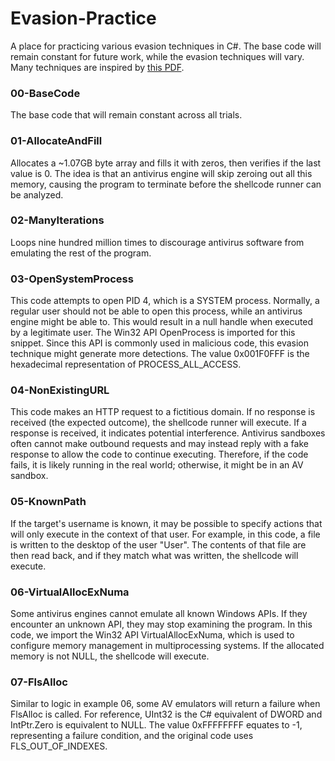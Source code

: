 # Evasion-Practice #

A place for practicing various evasion techniques in C#. The base code will remain constant for future work, while the evasion techniques will vary. Many techniques are inspired by [this PDF](https://blog.sevagas.com/IMG/pdf/BypassAVDynamics.pdf).

### 00-BaseCode
The base code that will remain constant across all trials.

### 01-AllocateAndFill
Allocates a ~1.07GB byte array and fills it with zeros, then verifies if the last value is 0. The idea is that an antivirus engine will skip zeroing out all this memory, causing the program to terminate before the shellcode runner can be analyzed.

### 02-ManyIterations
Loops nine hundred million times to discourage antivirus software from emulating the rest of the program.

### 03-OpenSystemProcess
This code attempts to open PID 4, which is a SYSTEM process. Normally, a regular user should not be able to open this process, while an antivirus engine might be able to. This would result in a null handle when executed by a legitimate user. The Win32 API OpenProcess is imported for this snippet. Since this API is commonly used in malicious code, this evasion technique might generate more detections. The value 0x001F0FFF is the hexadecimal representation of PROCESS_ALL_ACCESS.

### 04-NonExistingURL
This code makes an HTTP request to a fictitious domain. If no response is received (the expected outcome), the shellcode runner will execute. If a response is received, it indicates potential interference. Antivirus sandboxes often cannot make outbound requests and may instead reply with a fake response to allow the code to continue executing. Therefore, if the code fails, it is likely running in the real world; otherwise, it might be in an AV sandbox.

### 05-KnownPath
If the target's username is known, it may be possible to specify actions that will only execute in the context of that user. For example, in this code, a file is written to the desktop of the user "User". The contents of that file are then read back, and if they match what was written, the shellcode will execute.

### 06-VirtualAllocExNuma
Some antivirus engines cannot emulate all known Windows APIs. If they encounter an unknown API, they may stop examining the program. In this code, we import the Win32 API VirtualAllocExNuma, which is used to configure memory management in multiprocessing systems. If the allocated memory is not NULL, the shellcode will execute.

### 07-FlsAlloc
Similar to logic in example 06, some AV emulators will return a failure when FlsAlloc is called. For reference, UInt32 is the C# equivalent of DWORD and IntPtr.Zero is equivalent to NULL. The value 0xFFFFFFFF equates to -1, representing a failure condition, and the original code uses FLS_OUT_OF_INDEXES.

